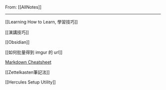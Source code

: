 From: [[AllNotes]]

---

[[Learning How to Learn, 學習技巧]]

[[演講技巧]]

[[Obsidian]]

[[如何批量得到 imgur 的 url]]

[Markdown Cheatsheet](https://github.com/adam-p/markdown-here/wiki/Markdown-Cheatsheet)

[[Zettelkasten筆記法]]

[[Hercules Setup Utility]]